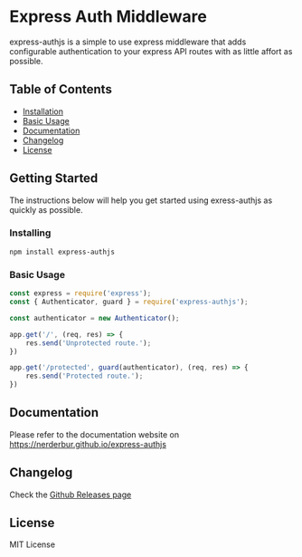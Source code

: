 # Express Auth Middleware
express-authjs is a simple to use express middleware that adds configurable authentication to your express API routes with as little affort as possible.

## Table of Contents
- [Installation](https://github.com/nerderbur/express-authjs#installing)
- [Basic Usage](https://github.com/nerderbur/express-authjs#basic-usage)
- [Documentation](https://github.com/nerderbur/express-authjs#documentation)
- [Changelog](https://github.com/nerderbur/express-authjs#changelog)
- [License](https://github.com/nerderbur/express-authjs#license)

## Getting Started
The instructions below will help you get started using exress-authjs as quickly as possible.

### Installing
```
npm install express-authjs
```

### Basic Usage
```javascript
const express = require('express');
const { Authenticator, guard } = require('express-authjs');

const authenticator = new Authenticator();

app.get('/', (req, res) => {
    res.send('Unprotected route.');
})

app.get('/protected', guard(authenticator), (req, res) => {
    res.send('Protected route.');
})
```

## Documentation
Please refer to the documentation website on https://nerderbur.github.io/express-authjs

## Changelog
Check the [Github Releases page](https://github.com/nerderbur/express-authjs/releases)

## License
MIT License
